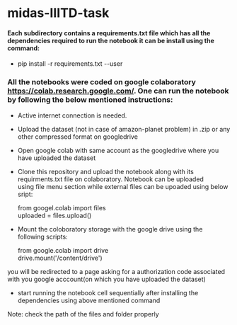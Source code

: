 # midas-IIITD-task



#### Each subdirectory contains a requirements.txt file which has all the dependencies required to run the notebook it can be install using the command:
- pip install -r requirements.txt --user



### All the notebooks were coded on google colaboratory https://colab.research.google.com/. One can run the notebook by following the below mentioned instructions:
- Active internet connection is needed.
- Upload the dataset (not in case of amazon-planet problem) in .zip or any other  compressed format on googledrive
- Open google colab with same account as the googledrive where you have uploaded the dataset
- Clone this repository and upload the notebook along with its requirments.txt file on colaboratory. Notebook can be uploaded                         
  using file menu section while external files can be upoaded using below sript:
  
    from googel.colab import files <br/>
    uploaded = files.upload()<br/>
- Mount the coloboratory storage with the google drive using the following scripts:

    from google.colab import drive<br/>
    drive.mount('/content/drive')<br/>
    
 you will be redirected to a page asking for a authorization code associated with you google acccount(on which you have uploaded               the dataset)
 - start running the notebook cell sequentially after installing the dependencies using above mentioned command

Note: check the path of the files and folder properly


  
  
  

